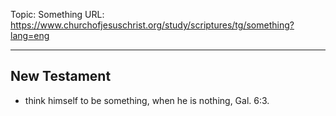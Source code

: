 Topic: Something
URL: https://www.churchofjesuschrist.org/study/scriptures/tg/something?lang=eng

---

## New Testament

- think himself to be something, when he is nothing, Gal. 6:3.

